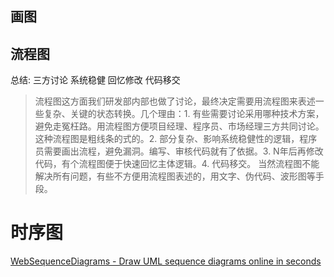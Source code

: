 ## 画图

## 流程图

总结: 三方讨论 系统稳健 回忆修改 代码移交

> 流程图这方面我们研发部内部也做了讨论，最终决定需要用流程图来表述一些复杂、关键的状态转换。几个理由：1. 有些需要讨论采用哪种技术方案，避免走冤枉路。用流程图方便项目经理、程序员、市场经理三方共同讨论。这种流程图是粗线条的式的。2. 部分复杂、影响系统稳健性的逻辑，程序员需要画出流程，避免漏洞。编写、审核代码就有了依据。3. N年后再修改代码，有个流程图便于快速回忆主体逻辑。4. 代码移交。 当然流程图不能解决所有问题，有些不方便用流程图表述的，用文字、伪代码、波形图等手段。

# 时序图
[WebSequenceDiagrams - Draw UML sequence diagrams online in seconds](https://www.websequencediagrams.com/)
